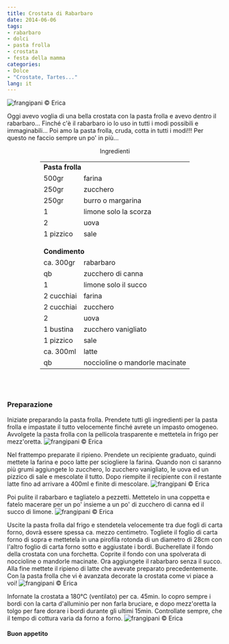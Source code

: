 ```yaml
---
title: Crostata di Rabarbaro
date: 2014-06-06
tags:
- rabarbaro
- dolci
- pasta frolla
- crostata
- festa della mamma
categories:
- Dolce
- "Crostate, Tartes..."
lang: it
---
```

![](header.jpg "frangipani © Erica")

Oggi avevo voglia di una bella crostata con la pasta frolla e avevo dentro il rabarbaro... Finché c'è il rabarbaro io lo uso in tutti i modi possibili e immaginabili... Poi amo la pasta frolla, cruda, cotta in tutti i modi!!! Per questo ne faccio sempre un po' in più...


<div id="wrapper" style="text-align: center">
  <div id="yourdiv" style="display: inline-block;">
    <div class="ingredients">
      <div class="ingredients-title">Ingredienti</div>
      <table>
        <tbody>
          <tr>
            <td colspan="2"><b>Pasta frolla</b></td>
          </tr>
          <tr>
            <td>500gr</td>
            <td>farina</td>
          </tr>
          <tr>
            <td>250gr</td>
            <td>zucchero</td>
          </tr>
          <tr>
            <td>250gr</td>
            <td>burro o margarina</td>
          </tr>
          <tr>
            <td>1</td>
            <td>limone solo la scorza</td>
          </tr>
          <tr>
            <td>2</td>
            <td>uova</td>
          </tr>
          <tr>
            <td>1 pizzico</td>
            <td>sale</td>
          </tr>
          <tr style="height: 15px;"></tr>
          <tr>          
            <td colspan="2"><b>Condimento</b></td>
          </tr>
          <tr>
            <td>ca. 300gr</td>
            <td>rabarbaro</td>
          </tr>
          <tr>
            <td>qb</td>
            <td>zucchero di canna</td>
          </tr>
          <tr>
            <td>1</td>
            <td>limone solo il succo</td>
          </tr>
          <tr>      
            <td>2 cucchiai</td>
            <td>farina</td>
          </tr>
          <tr>
            <td>2 cucchiai</td>
            <td>zucchero</td>
          </tr>
          <tr>
            <td>2</td>
            <td>uova</td>
          </tr>
          <tr>
            <td>1 bustina</td>
            <td>zucchero vanigliato</td>
          </tr>
          <tr>
            <td>1 pizzico</td>
            <td>sale</td>
          </tr>
          <tr>
            <td>ca. 300ml</td>
            <td>latte</td>
          </tr>
          <tr>
            <td>qb</td>
            <td>noccioline o mandorle macinate</td>
          </tr>
        </tbody>
      </table>
      <br></br>
    </div>
  </div>
</div>


<h3>
  <font color="grey">
    <i class="fa fa-cogs"></i>
  </font> Preparazione
</h3>

Iniziate preparando la pasta frolla. Prendete tutti gli ingredienti per la pasta frolla e impastate il tutto velocemente finché avrete un impasto omogeneo. Avvolgete la pasta frolla con la pellicola trasparente e mettetela in frigo per mezz'oretta.
![](frolla.jpg "frangipani © Erica")

Nel frattempo preparate il ripieno. Prendete un recipiente graduato, quindi mettete la farina e poco latte per sciogliere la farina. Quando non ci saranno più grumi aggiungete lo zucchero, lo zucchero vanigliato, le uova ed un pizzico di sale e mescolate il tutto. Dopo riempite il recipiente con il restante latte fino ad arrivare a 400ml e finite di mescolare.
![](ripieno.jpg "frangipani © Erica")

Poi pulite il rabarbaro e tagliatelo a pezzetti. Mettetelo in una coppetta e fatelo macerare per un po' insieme a un po' di zucchero di canna ed il succo di limone.
![](rabarbaro.jpg "frangipani © Erica")

Uscite la pasta frolla dal frigo e stendetela velocemente tra due fogli di carta forno, dovrà essere spessa ca. mezzo centimetro. Togliete il foglio di carta forno di sopra e mettetela in una pirofila rotonda di un diametro di 28cm con l'altro foglio di carta forno sotto e aggiustate i bordi. Bucherellate il fondo della crostata con una forchetta. Coprite il fondo con una spolverata di noccioline o mandorle macinate. Ora aggiungete il rabarbaro senza il succo. Alla fine mettete il ripieno di latte che avevate preparato precedentemente. Con la pasta frolla che vi è avanzata decorate la crostata come vi piace a voi!
![](cruda.jpg "frangipani © Erica")

Infornate la crostata a 180°C (ventilato) per ca. 45min. Io copro sempre i bordi con la carta d'alluminio per non farla bruciare, e dopo mezz'oretta la tolgo per fare dorare i bordi durante gli ultimi 15min. Controllate sempre, che il tempo di cottura varia da forno a forno.
![](risultato.jpg "frangipani © Erica")



<h4>Buon appetito
  <font color="red">
    <i class="fa fa-smile-o"></i>
  </font>
</h4>